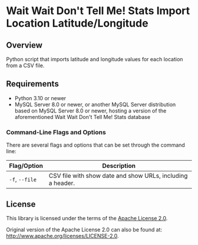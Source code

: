 # Wait Wait Don't Tell Me! Stats Import Location Latitude/Longitude

## Overview

Python script that imports latitude and longitude values for each location from a CSV file.

## Requirements

- Python 3.10 or newer
- MySQL Server 8.0 or newer, or another MySQL Server distribution based on MySQL Server 8.0 or newer, hosting a version of the aforementioned Wait Wait Don't Tell Me! Stats database

### Command-Line Flags and Options

There are several flags and options that can be set through the command line:

| Flag/Option | Description |
|---------------|-------------|
| `-f`, `--file` | CSV file with show date and show URLs, including a header. |

## License

This library is licensed under the terms of the [Apache License 2.0](http://www.apache.org/licenses/LICENSE-2.0).

Original version of the Apache License 2.0 can also be found at: <http://www.apache.org/licenses/LICENSE-2.0>.
